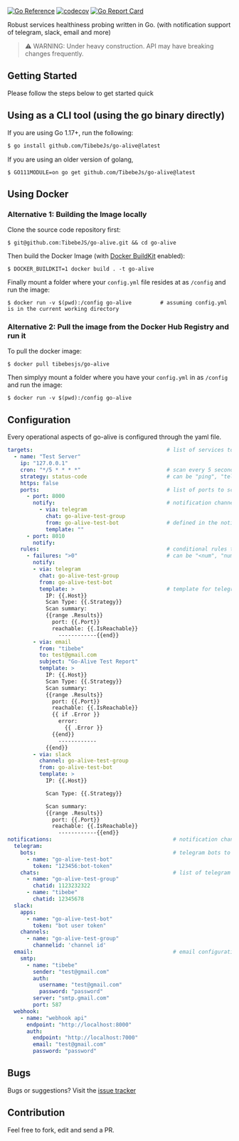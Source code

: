 [![Go Reference](https://pkg.go.dev/badge/github.com/TibebeJs/go-alive.svg)](https://pkg.go.dev/github.com/TibebeJs/go-alive@v0.6.0) [![codecov](https://codecov.io/gh/TibebeJS/go-alive/branch/main/graph/badge.svg?token=k3AHKhTtqO)](https://codecov.io/gh/TibebeJS/go-alive) [![Go Report Card](https://goreportcard.com/badge/github.com/TibebeJS/go-alive)](https://goreportcard.com/report/github.com/TibebeJS/go-alive)

Robust services healthiness probing written in Go. (with notification support of telegram, slack, email and more)

> :warning: WARNING: Under heavy construction. API may have breaking changes frequently.

## Getting Started ##

Please follow the steps below to get started quick

## Using as a CLI tool (using the go binary directly) ##

If you are using Go 1.17+, run the following:
```bash
$ go install github.com/TibebeJs/go-alive@latest
```

If you are using an older version of golang,
```console
$ GO111MODULE=on go get github.com/TibebeJs/go-alive@latest
```
## Using Docker ##

### Alternative 1: Building the Image locally
Clone the source code repository first:

```console
$ git@github.com:TibebeJS/go-alive.git && cd go-alive
```

Then build the Docker Image (with [Docker BuildKit](https://docs.docker.com/develop/develop-images/build_enhancements/#to-enable-buildkit-builds) enabled):

```console
$ DOCKER_BUILDKIT=1 docker build . -t go-alive
```

Finally mount a folder where your `config.yml` file resides at as `/config` and run the image:
```console
$ docker run -v $(pwd):/config go-alive         # assuming config.yml is in the current working directory
```

### Alternative 2: Pull the image from the Docker Hub Registry and run it
To pull the docker image:

```console
$ docker pull tibebesjs/go-alive
```

Then simplyy mount a folder where you have your `config.yml` in as `/config` and run the image:
```console
$ docker run -v $(pwd):/config go-alive
```

## Configuration ##

Every operational aspects of go-alive is configured through the yaml file.

```yaml
targets:                                          # list of services to scan
  - name: "Test Server"  
    ip: "127.0.0.1"
    cron: "*/5 * * * *"                           # scan every 5 seconds
    strategy: status-code                         # can be "ping", "telnet" or "status-code"
    https: false
    ports:                                        # list of ports to scan for the specified host
      - port: 8000
        notify:                                   # notification channels for the result of the specific port scan
          - via: telegram
            chat: go-alive-test-group
            from: go-alive-test-bot               # defined in the notifications block
            template: ""
      - port: 8010
        notify:
    rules:                                        # conditional rules to check on host scan result
      - failures: ">0"                            # can be "<num", "num", ">num". eg. <4 (less than 4 failures)
        notify:
        - via: telegram
          chat: go-alive-test-group
          from: go-alive-test-bot
          template: >                             # template for telegram message (go template is supported)
            IP: {{.Host}}
            Scan Type: {{.Strategy}}
            Scan summary:
            {{range .Results}}
              port: {{.Port}}
              reachable: {{.IsReachable}}
                ------------{{end}}
        - via: email
          from: "tibebe"
          to: test@gmail.com
          subject: "Go-Alive Test Report"
          template: >
            IP: {{.Host}}
            Scan Type: {{.Strategy}}
            Scan summary:
            {{range .Results}}
              port: {{.Port}}
              reachable: {{.IsReachable}}
              {{ if .Error }}
                error:
                  {{ .Error }}
              {{end}}
                ------------
            {{end}}
        - via: slack
          channel: go-alive-test-group
          from: go-alive-test-bot
          template: >
            IP: {{.Host}}

            Scan Type: {{.Strategy}}

            Scan summary:
            {{range .Results}}
              port: {{.Port}}
              reachable: {{.IsReachable}}
                ------------{{end}}
notifications:                                      # notification channels configurations
  telegram:
    bots:                                           # telegram bots to send messages from
      - name: "go-alive-test-bot"
        token: "123456:bot-token"
    chats:                                          # list of telegram recipients
      - name: "go-alive-test-group"
        chatid: 1123232322
      - name: "tibebe"
        chatid: 12345678
  slack:
    apps:
      - name: "go-alive-test-bot"
        token: "bot user token"
    channels:
      - name: "go-alive-test-group"
        channelid: 'channel id'
  email:                                            # email configuration
    smtp:
      - name: "tibebe"
        sender: "test@gmail.com"
        auth:
          username: "test@gmail.com"
          password: "password"
        server: "smtp.gmail.com"
        port: 587
  webhook:
    - name: "webhook api"
      endpoint: "http://localhost:8000"
      auth:
        endpoint: "http://localhost:7000"
        email: "test@gmail.com"
        password: "password"
```

## Bugs ##

Bugs or suggestions? Visit the [issue tracker](https://github.com/TibebeJS/go-alive/issues) 

## Contribution

Feel free to fork, edit and send a PR.
